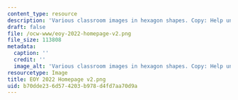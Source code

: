```yaml
---
content_type: resource
description: 'Various classroom images in hexagon shapes. Copy: Help unleash knowledge.'
draft: false
file: /ocw-www/eoy-2022-homepage-v2.png
file_size: 113808
metadata:
  caption: ''
  credit: ''
  image_alt: 'Various classroom images in hexagon shapes. Copy: Help unleash knowledge. '
resourcetype: Image
title: EOY 2022 Homepage v2.png
uid: b70dde23-6d57-4203-b978-d4fd7aa70d9a
---
```

